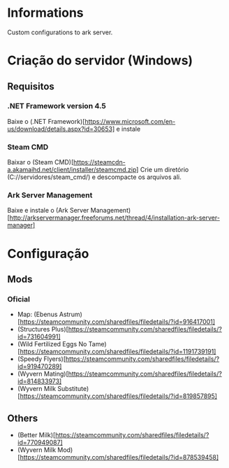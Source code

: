 # Informations
Custom configurations to ark server.

# Criação do servidor (Windows)
## Requisitos
### .NET Framework version 4.5
Baixe o (.NET Framework)[https://www.microsoft.com/en-us/download/details.aspx?id=30653] e instale

### Steam CMD
Baixar o (Steam CMD)[https://steamcdn-a.akamaihd.net/client/installer/steamcmd.zip]
Crie um diretório (C://servidores/steam_cmd/) e descompacte os arquivos ali.

### Ark Server Management
Baixe e instale o (Ark Server Management)[http://arkservermanager.freeforums.net/thread/4/installation-ark-server-manager]

# Configuração
##


## Mods
### Oficial
* Map: (Ebenus Astrum)[https://steamcommunity.com/sharedfiles/filedetails/?id=916417001]
* (Structures Plus)[https://steamcommunity.com/sharedfiles/filedetails/?id=731604991]
* (Wild Fertilized Eggs No Tame)[https://steamcommunity.com/sharedfiles/filedetails/?id=1191739191]
* (Speedy Flyers)[https://steamcommunity.com/sharedfiles/filedetails/?id=919470289]
* (Wyvern Mating)[https://steamcommunity.com/sharedfiles/filedetails/?id=814833973]
* (Wyvern Milk Substitute)[https://steamcommunity.com/sharedfiles/filedetails/?id=819857895]

## Others
* (Better Milk)[https://steamcommunity.com/sharedfiles/filedetails/?id=770949087]
* (Wyvern Milk Mod)[https://steamcommunity.com/sharedfiles/filedetails/?id=878539458]
